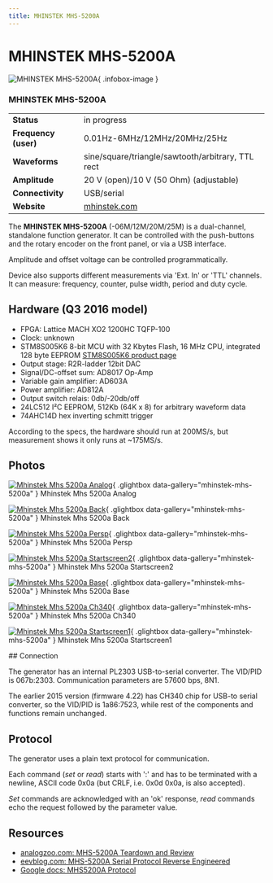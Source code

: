 ```yaml
---
title: MHINSTEK MHS-5200A
---
```


# MHINSTEK MHS-5200A

<div class="infobox" markdown>

![MHINSTEK MHS-5200A](./img/MHINSTEK_MHS-5200A_analog.jpg){ .infobox-image }

### MHINSTEK MHS-5200A

| | |
|---|---|
| **Status** | in progress |
| **Frequency (user)** | 0.01Hz-6MHz/12MHz/20MHz/25Hz |
| **Waveforms** | sine/square/triangle/sawtooth/arbitrary, TTL rect |
| **Amplitude** | 20 V (open)/10 V (50 Ohm) (adjustable) |
| **Connectivity** | USB/serial |
| **Website** | [mhinstek.com](https://translate.googleusercontent.com/translate_c?depth=1&amp;hl=en&amp;ie=UTF8&amp;prev=_t&amp;rurl=translate.google.com&amp;sl=auto&amp;sp=nmt4&amp;tl=en&amp;u=http://www.mhinstek.com/product/html/%3F88.html&amp;xid=17259,1500003,15700002,15700022,15700124,15700149,15700168,15700173,15700186,15700190,15700201&amp;usg=ALkJrhj5uwzXTjOX5J5IsZRbjEe2d8Li_w) |

</div>

The **MHINSTEK MHS-5200A** (-06M/12M/20M/25M) is a dual-channel, standalone function generator. It can be controlled with the push-buttons and the rotary
encoder on the front panel, or via a USB interface.

Amplitude and offset voltage can be controlled programmatically.

Device also supports different measurements via 'Ext. In' or 'TTL' channels. It can measure: frequency, counter, pulse width, period and duty cycle.

## Hardware (Q3 2016 model)
- FPGA: Lattice MACH XO2 1200HC TQFP-100
- Clock: unknown
- STM8S005K6 8-bit MCU with 32 Kbytes Flash, 16 MHz CPU, integrated 128 byte EEPROM [STM8S005K6 product page](http://www.st.com/en/microcontrollers/stm8s005k6.html)
- Output stage:
R2R-ladder 12bit DAC
- Signal/DC-offset sum: AD8017 Op-Amp
- Variable gain amplifier: AD603A
- Power amplifier: AD812A
- Output switch relais: 0db/-20db/off
- 24LC512 I²C EEPROM, 512Kb (64K x 8) for arbitrary waveform data
- 74AHC14D hex inverting schmitt trigger

According to the specs, the hardware should run at 200MS/s, but measurement shows it only runs at ~175MS/s.

## Photos

<div class="photo-grid" markdown>

[![Mhinstek Mhs 5200a Analog](./img/MHINSTEK_MHS-5200A_analog.jpg)](./img/MHINSTEK_MHS-5200A_analog.jpg "Mhinstek Mhs 5200a Analog"){ .glightbox data-gallery="mhinstek-mhs-5200a" }
<span class="caption">Mhinstek Mhs 5200a Analog</span>

[![Mhinstek Mhs 5200a Back](./img/MHINSTEK_MHS-5200A_back.jpg)](./img/MHINSTEK_MHS-5200A_back.jpg "Mhinstek Mhs 5200a Back"){ .glightbox data-gallery="mhinstek-mhs-5200a" }
<span class="caption">Mhinstek Mhs 5200a Back</span>

[![Mhinstek Mhs 5200a Persp](./img/MHINSTEK_MHS-5200A_persp.jpg)](./img/MHINSTEK_MHS-5200A_persp.jpg "Mhinstek Mhs 5200a Persp"){ .glightbox data-gallery="mhinstek-mhs-5200a" }
<span class="caption">Mhinstek Mhs 5200a Persp</span>

[![Mhinstek Mhs 5200a Startscreen2](./img/MHINSTEK_MHS-5200A_startscreen2.jpg)](./img/MHINSTEK_MHS-5200A_startscreen2.jpg "Mhinstek Mhs 5200a Startscreen2"){ .glightbox data-gallery="mhinstek-mhs-5200a" }
<span class="caption">Mhinstek Mhs 5200a Startscreen2</span>

[![Mhinstek Mhs 5200a Base](./img/MHINSTEK_MHS-5200A_base.jpg)](./img/MHINSTEK_MHS-5200A_base.jpg "Mhinstek Mhs 5200a Base"){ .glightbox data-gallery="mhinstek-mhs-5200a" }
<span class="caption">Mhinstek Mhs 5200a Base</span>

[![Mhinstek Mhs 5200a Ch340](./img/MHINSTEK_MHS-5200A_CH340.jpg)](./img/MHINSTEK_MHS-5200A_CH340.jpg "Mhinstek Mhs 5200a Ch340"){ .glightbox data-gallery="mhinstek-mhs-5200a" }
<span class="caption">Mhinstek Mhs 5200a Ch340</span>

[![Mhinstek Mhs 5200a Startscreen1](./img/MHINSTEK_MHS-5200A_startscreen1.jpg)](./img/MHINSTEK_MHS-5200A_startscreen1.jpg "Mhinstek Mhs 5200a Startscreen1"){ .glightbox data-gallery="mhinstek-mhs-5200a" }
<span class="caption">Mhinstek Mhs 5200a Startscreen1</span>

</div>
## Connection

The generator has an internal PL2303 USB-to-serial converter. The VID/PID is 067b:2303. Communication parameters are 57600 bps, 8N1.

The earlier 2015 version (firmware 4.22) has CH340 chip for USB-to serial converter, so the VID/PID is 1a86:7523, while rest of the components and functions remain unchanged.

## Protocol

The generator uses a plain text protocol for communication.

Each command (*set* or *read*) starts with ':' and has to be terminated with a newline, ASCII code 0x0a (but CRLF, i.e. 0x0d 0x0a, is also accepted).

*Set* commands are acknowledged with an 'ok' response, *read* commands echo the request followed by the parameter value.

## Resources
- [analogzoo.com: MHS-5200A Teardown and Review](http://www.analogzoo.com/2015/08/mhs-5200a-teardown-and-review/)
- [eevblog.com: MHS-5200A Serial Protocol Reverse Engineered](http://www.eevblog.com/forum/testgear/mhs-5200a-serial-protocol-reverse-engineered/)
- [Google docs: MHS5200A Protocol](https://docs.google.com/document/d/1HbLQ4u87RJkD3Ktyw7k9U7Zh5BPNzbrhMlszNGdXiiY/edit)

